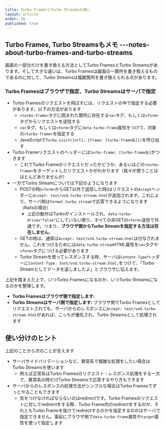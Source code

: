 ```yaml
---
title: Turbo FramesとTurbo Streamsの違い
layout: article
order: 20
published: true
---
```


## Turbo Frames, Turbo Streamsもメモ ---notes-about-turbo-frames-and-turbo-streams

画面の一部分だけを書き換える方法としてTurbo FramesとTurbo Streamsがあります。そして大きな違いは、Turbo Framesは画面の一箇所を書き換えるものであるのに対して、Turbo Streamsは複数箇所を書き換えられる点があります。

### Turbo Framesはブラウザで指定、Turbo Streamsはサーバで指定

* Turbo Framesのリクエストを飛ばすには、リクエストの中で指定する必要があります。以下の方法があります
    * `<turbo-frame>`タグに囲まれた箇所に存在する`<a>`タグ、もしくは`<form>`タグからリクエストを送信する
    * `<a>`タグ、もしくは`<form>`タグに`data-turbo-frame`属性をつけて、対象の`<turbo-frame>`を指定する
    * JavaScriptで`Turbo.visit([url], {frame: [turbo-frame名]})`を呼び出す
* Turbo Frameリクエストのヘッダーには`turbo-frame: [turbo-frame名]`がつきます
    * これでTurbo Frameのリクエストだったかどうか、あるいはどの`<turbo-frame>`をターゲットしたリクエストかがわかります（我々が使うことはほとんどありませんが）
* 一方でTurbo Streamについては下記のようになります
    * POSTの時(`<form>`からGET以外で送信した時)はリクエストの`Accept`ヘッダーに`Accept: text/vnd.turbo-stream.html`が追加されます。これにより、サーバ側は`format.turbo_stream`で応答できるようになります（Railsの場合）
        * 上記の動作はTurboがインストールされ、`data-turbo-drive="false"`にしていない限り、すべての非GETの`<form>`送信で共通です。つまり、**ブラウザ側からTurbo Streamを指定する方法は存在しません**。
    * GETの時は、通常は`Accept: text/vnd.turbo-stream.html`は付与されません。これをつけるためには`data-turbo-stream`HTML属性を`<a>`タグや`<form>`タグにつける必要があります
    * Turbo Streamを使ってレスポンスする時、サーバは`Content-Type`ヘッダーに`Content-Type: text/vnd.turbo-stream.html;`をつけて、「Turbo Streamとしてデータを返しましたよ」とブラウザに伝えます。

上記を踏まえた上で、いつTurbo Framesになるのか、いつTurbo Streamsになるのかを整理します。

* **Turbo Framesはブラウザ側で指定します:**
* **Turbo Streamsはサーバ側で指定します:** ブラウザ側でTurbo Framesとしてリクエストされても、サーバからのレスポンスに`Accept: text/vnd.turbo-stream.html`があれば、こっちが優先され、Turbo Streamsとして処理されます

## 使い分けのヒント

上記のことから次のことが言えます

* サーバサイドバリデーションなど、異常系で複雑な処理をしたい場合はTurbo Streamsを使います
   * 例えば正常系はTurbo Framesのリクエスト・レスポンス処理をする一方で、異常系の時だけTurbo Streamsで応答するやり方もできます
* サーバからのレスポンスの処理方法がシンプルな場合はTurbo Framesでずっとやることもできます
  * 気をつけなければならないのはredirectです。Turbo Framesのリクエストに対してredirectをする際、Turbo Frame内のredirectをするのか、それともTurbo Frameを抜けてredirectするのかを指定するのかはサーバで指定できません。事前にブラウザ側で`data-turbo-frame`属性や`target`属性を使って指定します
